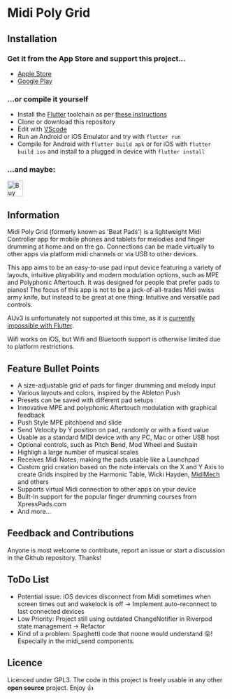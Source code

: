 # Midi Poly Grid

## Installation

### Get it from the App Store and support this project...

- [Apple Store](https://apps.apple.com/us/app/beat-pads/id1633882803)
- [Google Play](https://play.google.com/store/apps/details?id=io.anzio.beat_pads&hl=en_AU&gl=US&pli=1)

### ...or compile it yourself

- Install the [Flutter](https://flutter.dev/) toolchain as per [these instructions](https://docs.flutter.dev/get-started/install)
- Clone or download this repository
- Edit with [VScode](https://code.visualstudio.com/)
- Run an Android or iOS Emulator and try with `flutter run`
- Compile for Android with `flutter build apk` or for iOS with `flutter build ios` and install to a plugged in device with `flutter install`

### ...and maybe:

<a href='https://ko-fi.com/S6S8SP865' target='_blank'><img height='36' style='border:0px;height:36px;' src='https://storage.ko-fi.com/cdn/kofi4.png?v=3' border='0' alt='Buy Me a Coffee at ko-fi.com' /></a>

## Information

Midi Poly Grid (formerly known as 'Beat Pads') is a lightweight Midi Controller app for mobile phones and tablets for melodies and finger drumming at home and on the go. Connections can be made virtually to other apps via platform midi channels or via USB to other devices.

This app aims to be an easy-to-use pad input device featuring a variety of layouts, intuitive playability and modern modulation options, such as MPE and Polyphonic Aftertouch. It was designed for people that prefer pads to pianos! The focus of this app is not to be a jack-of-all-trades Midi swiss army knife, but instead to be great at one thing: Intuitive and versatile pad controls.

AUv3 is unfortunately not supported at this time, as it is [currently impossible with Flutter](https://github.com/flutter/flutter/issues/16092).

Wifi works on iOS, but Wifi and Bluetooth support is otherwise limited due to platform restrictions.

## Feature Bullet Points

- A size-adjustable grid of pads for finger drumming and melody input
- Various layouts and colors, inspired by the Ableton Push
- Presets can be saved with different pad setups
- Innovative MPE and polyphonic Aftertouch modulation with graphical feedback
- Push Style MPE pitchbend and slide
- Send Velocity by Y position on pad, randomly or with a fixed value
- Usable as a standard MIDI device with any PC, Mac or other USB host
- Optional controls, such as Pitch Bend, Mod Wheel and Sustain
- Highligh a large number of musical scales
- Receives Midi Notes, making the pads usable like a Launchpad
- Custom grid creation based on the note intervals on the X and Y Axis to create Grids inspired by the Harmonic Table, Wicki Hayden, [MidiMech](https://github.com/flipcoder/midimech) and others
- Supports virtual Midi connection to other apps on your device
- Built-In support for the popular finger drumming courses from XpressPads.com
- And more...

## Feedback and Contributions

Anyone is most welcome to contribute, report an issue or start a discussion in the Github repository. Thanks!

## ToDo List

- Potential issue: iOS devices disconnect from Midi sometimes when screen times out and wakelock is off -> Implement auto-reconnect to last connected devices
- Low Priority: Project still using outdated ChangeNotifier in Riverpod state management -> Refactor
- Kind of a problem: Spaghetti code that noone would understand 😝! Especially in the midi_send components.

## Licence

Licenced under GPL3. The code in this project is freely usable in any other **open source** project. Enjoy 👍
